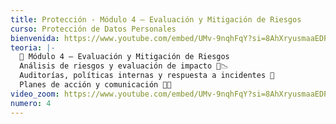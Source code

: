 ```yaml
---
title: Protección - Módulo 4 – Evaluación y Mitigación de Riesgos
curso: Protección de Datos Personales
bienvenida: https://www.youtube.com/embed/UMv-9nqhFqY?si=8AhXryusmaaEDPd-
teoria: |-
  📌 Módulo 4 – Evaluación y Mitigación de Riesgos
  Análisis de riesgos y evaluación de impacto 🧠📉
  Auditorías, políticas internas y respuesta a incidentes 🚨
  Planes de acción y comunicación 📝📢
video_zoom: https://www.youtube.com/embed/UMv-9nqhFqY?si=8AhXryusmaaEDPd-
numero: 4
---
```

